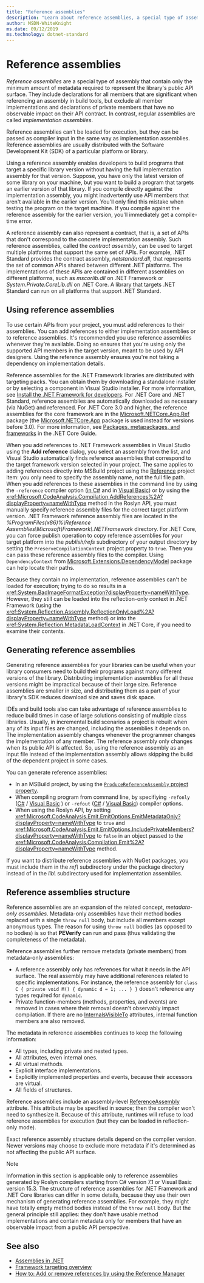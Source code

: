 ```yaml
---
title: "Reference assemblies"
description: "Learn about reference assemblies, a special type of assemblies in .NET that contain only the library's public API surface"
author: MSDN-WhiteKnight
ms.date: 09/12/2019
ms.technology: dotnet-standard
---
```

# Reference assemblies

*Reference assemblies* are a special type of assembly that contain only the minimum amount of metadata required to represent the library's public API surface. They include declarations for all members that are significant when referencing an assembly in build tools, but exclude all member implementations and declarations of private members that have no observable impact on their API contract. In contrast, regular assemblies are called *implementation assemblies*.

Reference assemblies can't be loaded for execution, but they can be passed as compiler input in the same way as implementation assemblies. Reference assemblies are usually distributed with the Software Development Kit (SDK) of a particular platform or library.

Using a reference assembly enables developers to build programs that target a specific library version without having the full implementation assembly for that version. Suppose, you have only the latest version of some library on your machine, but you want to build a program that targets an earlier version of that library. If you compile directly against the implementation assembly, you might inadvertently use API members that aren't available in the earlier version. You'll only find this mistake when testing the program on the target machine. If you compile against the reference assembly for the earlier version, you'll immediately get a compile-time error.

A reference assembly can also represent a contract, that is, a set of APIs that don't correspond to the concrete implementation assembly. Such reference assemblies, called the *contract assembly*, can be used to target multiple platforms that support the same set of APIs. For example, .NET Standard provides the contract assembly, *netstandard.dll*, that represents the set of common APIs shared between different .NET platforms. The implementations of these APIs are contained in different assemblies on different platforms, such as *mscorlib.dll* on .NET Framework or *System.Private.CoreLib.dll* on .NET Core. A library that targets .NET Standard can run on all platforms that support .NET Standard.

## Using reference assemblies

To use certain APIs from your project, you must add references to their assemblies. You can add references to either implementation assemblies or to reference assemblies. It's recommended you use reference assemblies whenever they're available. Doing so ensures that you're using only the supported API members in the target version, meant to be used by API designers. Using the reference assembly ensures you're not taking a dependency on implementation details.

Reference assemblies for the .NET Framework libraries are distributed with targeting packs. You can obtain them by downloading a standalone installer or by selecting a component in Visual Studio installer. For more information, see [Install the .NET Framework for developers](../../framework/install/guide-for-developers.md). For .NET Core and .NET Standard, reference assemblies are automatically downloaded as necessary (via NuGet) and referenced. For .NET Core 3.0 and higher, the reference assemblies for the core framework are in the [Microsoft.NETCore.App.Ref](https://www.nuget.org/packages/Microsoft.NETCore.App.Ref) package (the [Microsoft.NETCore.App](https://www.nuget.org/packages/Microsoft.NETCore.App) package is used instead for versions before 3.0). For more information, see [Packages, metapackages, and frameworks](../../core/packages.md) in the .NET Core Guide.

When you add references to .NET Framework assemblies in Visual Studio using the **Add reference** dialog, you select an assembly from the list, and Visual Studio automatically finds reference assemblies that correspond to the target framework version selected in your project. The same applies to adding references directly into MSBuild project using the  [Reference](/visualstudio/msbuild/common-msbuild-project-items#reference) project item: you only need to specify the assembly name, not the full file path. When you add references to these assemblies in the command line by using the `-reference` compiler option ([in C#](../../csharp/language-reference/compiler-options/reference-compiler-option.md) and in [Visual Basic](../../visual-basic/reference/command-line-compiler/reference.md)) or by using the <xref:Microsoft.CodeAnalysis.Compilation.AddReferences%2A?displayProperty=nameWithType> method in the Roslyn API, you must manually specify reference assembly files for the correct target platform version. .NET Framework reference assembly files are located in the *%ProgramFiles(x86)%\\Reference Assemblies\\Microsoft\\Framework\\.NETFramework* directory. For .NET Core, you can force publish operation to copy reference assemblies for your target platform into the *publish/refs* subdirectory of your output directory by setting the `PreserveCompilationContext` project property to `true`. Then you can pass these reference assembly files to the compiler. Using `DependencyContext` from [Microsoft.Extensions.DependencyModel](https://www.nuget.org/packages/Microsoft.Extensions.DependencyModel/) package can help locate their paths.

Because they contain no implementation, reference assemblies can't be loaded for execution; trying to do so results in a <xref:System.BadImageFormatException?displayProperty=nameWithType>. However, they still can be loaded into the reflection-only context in .NET Framework (using the 
<xref:System.Reflection.Assembly.ReflectionOnlyLoad%2A?displayProperty=nameWithType> method) or into the <xref:System.Reflection.MetadataLoadContext> in .NET Core, if you need to examine their contents.

## Generating reference assemblies

Generating reference assemblies for your libraries can be useful when your library consumers need to build their programs against many different versions of the library. Distributing implementation assemblies for all these versions might be impractical because of their large size. Reference assemblies are smaller in size, and distributing them as a part of your library's SDK reduces download size and saves disk space.

IDEs and build tools also can take advantage of reference assemblies to reduce build times in case of large solutions consisting of multiple class libraries. Usually, in incremental build scenarios a project is rebuilt when any of its input files are changed, including the assemblies it depends on. The implementation assembly changes whenever the programmer changes the implementation of any member. The reference assembly only changes when its public API is affected. So, using the reference assembly as an input file instead of the implementation assembly allows skipping the build of the dependent project in some cases.

You can generate reference assemblies:

- In an MSBuild project, by using the [`ProduceReferenceAssembly` project property](/visualstudio/msbuild/common-msbuild-project-properties).
- When compiling program from command line, by specifiying `-refonly` ([C#](../../csharp/language-reference/compiler-options/refonly-compiler-option.md) / [Visual Basic](../../visual-basic/reference/command-line-compiler/refonly-compiler-option.md) ) or `-refout` ([C#](../../csharp/language-reference/compiler-options/refout-compiler-option.md) / [Visual Basic](../../visual-basic/reference/command-line-compiler/refout-compiler-option.md)) compiler options.
- When using the Roslyn API, by setting <xref:Microsoft.CodeAnalysis.Emit.EmitOptions.EmitMetadataOnly?displayProperty=nameWithType> to `true` and <xref:Microsoft.CodeAnalysis.Emit.EmitOptions.IncludePrivateMembers?displayProperty=nameWithType> to `false` in an object passed to the <xref:Microsoft.CodeAnalysis.Compilation.Emit%2A?displayProperty=nameWithType> method.

If you want to distribute reference assemblies with NuGet packages, you must include them in the *ref\\* subdirectory under the package directory instead of in the *lib\\* subdirectory used for implementation assemblies.

## Reference assemblies structure

Reference assemblies are an expansion of the related concept, *metadata-only assemblies*. Metadata-only assemblies have their method bodies replaced with a single `throw null` body, but include all members except anonymous types. The reason for using `throw null` bodies (as opposed to no bodies) is so that **PEVerify** can run and pass (thus validating the completeness of the metadata).

Reference assemblies further remove metadata (private members) from metadata-only assemblies:

- A reference assembly only has references for what it needs in the API surface. The real assembly may have additional references related to specific implementations. For instance, the reference assembly for `class C { private void M() { dynamic d = 1; ... } }` doesn't reference any types required for `dynamic`.
- Private function-members (methods, properties, and events) are removed in cases where their removal doesn't observably impact compilation. If there are no [InternalsVisibleTo](xref:System.Runtime.CompilerServices.InternalsVisibleToAttribute) attributes, internal function members are also removed.

The metadata in reference assemblies continues to keep the following information:

- All types, including private and nested types.
- All attributes, even internal ones.
- All virtual methods.
- Explicit interface implementations.
- Explicitly implemented properties and events, because their accessors are virtual.
- All fields of structures.

Reference assemblies include an assembly-level [ReferenceAssembly](xref:System.Runtime.CompilerServices.ReferenceAssemblyAttribute) attribute. This attribute may be specified in source; then the compiler won't need to synthesize it. Because of this attribute, runtimes will refuse to load reference assemblies for execution (but they can be loaded in reflection-only mode).

Exact reference assembly structure details depend on the compiler version. Newer versions may choose to exclude more metadata if it's determined as not affecting the public API surface.

> [!NOTE]
> Information in this section is applicable only to reference assemblies generated by Roslyn compilers starting from C# version 7.1 or Visual Basic version 15.3. The structure of reference assemblies for .NET Framework and .NET Core libraries can differ in some details, because they use their own mechanism of generating reference assemblies. For example, they might have totally empty method bodies instead of the `throw null` body. But the general principle still applies: they don't have usable method implementations and contain metadata only for members that have an observable impact from a public API perspective.

## See also

- [Assemblies in .NET](index.md)
- [Framework targeting overview](/visualstudio/ide/visual-studio-multi-targeting-overview)
- [How to: Add or remove references by using the Reference Manager](/visualstudio/ide/how-to-add-or-remove-references-by-using-the-reference-manager)

